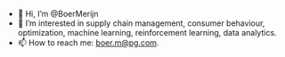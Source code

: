 - 👋 Hi, I’m @BoerMerijn
- 👀 I’m interested in supply chain management, consumer behaviour, optimization, machine learning, reinforcement learning, data analytics.
- 📫 How to reach me: boer.m@pg.com.
